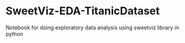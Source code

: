 # SweetViz-EDA-TitanicDataset
Notebook for doing exploratory data analysis using sweetviz library in python
